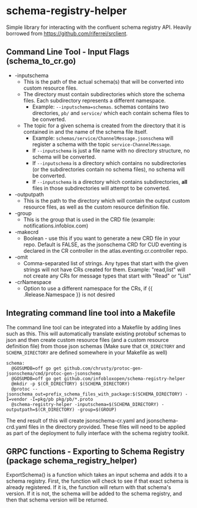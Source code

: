 # schema-registry-helper
Simple library for interacting with the confluent schema registry API. Heavily borrowed from https://github.com/riferrei/srclient.

## Command Line Tool - Input Flags (schema_to_cr.go)
- -inputschema
  - This is the path of the actual schema(s) that will be converted into custom resource files.
  - The directory must contain subdirectories which store the schema files. Each subdirectory represents a different namespace.
    - Example: `--inputschema=schemas`. schemas contains two directories, `pb/` and `service/` which each contain schema files to be converted.
  - The topic for a given schema is created from the directory that it is contained in and the name of the schema file itself.
    - Example: `schemas/service/ChannelMessage.jsonschema` will register a schema with the topic `service-ChannelMessage`.
    - If `--inputschema` is just a file name with no directory structure, no schema will be converted.
    - If `--inputschema` is a directory which contains no subdirectories (or the subdirectories contain no schema files), no schema will be converted.
    - If `--inputschema` is a directory which contains subdirectories, **all** files in those subdirectories will attempt to be converted.
- -outputpath
  - This is the path to the directory which will contain the output custom resource files, as well as the custom resource definition file.
- -group
  - This is the group that is used in the CRD file (example: notifications.infoblox.com)
- -makecrd
  - Boolean - use this if you want to generate a new CRD file in your repo. Default is FALSE, as the jsonschema CRD for CUD eventing is declared in the CR controller in the atlas.eventing.cr.controller repo.
- -omit
  - Comma-separated list of strings. Any types that start with the given strings will not have CRs created for them. Example: "read,list" will not create any CRs for message types that start with "Read" or "List"
- -crNamespace
  - Option to use a different namespace for the CRs, if {{ .Release.Namespace }} is not desired
    
## Integrating command line tool into a Makefile
The command line tool can be integrated into a Makefile by adding lines such as this. This will automatically translate existing protobuf schemas to json and then create custom resource files (and a custom resource definition file) from those json schemas (Make sure that `CR_DIRECTORY` and `SCHEMA_DIRECTORY` are defined somewhere in your Makefile as well)

```.PHONY schema-clean: schema
schema:
  @GOSUMDB=off go get github.com/chrusty/protoc-gen-jsonschema/cmd/protoc-gen-jsonschema
  @GOSUMDB=off go get github.com/infobloxopen/schema-registry-helper
  @mkdir -p $(CR_DIRECTORY) $(SCHEMA_DIRECTORY)
  @protoc --jsonschema_out=prefix_schema_files_with_package:$(SCHEMA_DIRECTORY) -I=vendor -I=pkg/pb pkg/pb/*.proto
  @schema-registry-helper -inputschema=$(SCHEMA_DIRECTORY) -outputpath=$(CR_DIRECTORY) -group=$(GROUP)
```

The end result of this will create jsonschema-cr.yaml and jsonschema-crd.yaml files in the directory provided. These files will need to be applied as part of the deployment to fully interface with the schema registry toolkit.

## GRPC functions - Exporting to Schema Registry (package schema_registry_helper)
ExportSchema() is a function which takes an input schema and adds it to a schema registry. 
First, the function will check to see if that exact schema is already registered. 
If it is, the function will return with that schema's version.
If it is not, the schema will be added to the schema registry, and then that schema version will be returned.
